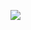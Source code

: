 [![](https://data.jsdelivr.com/v1/package/gh/liandlillc/airports_zh/badge?style=rounded)](https://www.jsdelivr.com/package/gh/liandlillc/airports_zh)

